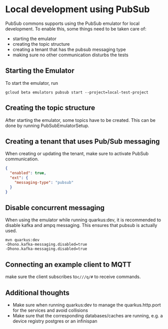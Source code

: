 # Local development using PubSub

PubSub commons supports using the PubSub emulator for local development. To enable this, some things need to be taken
care of:

- starting the emulator
- creating the topic structure
- creating a tenant that has the pubsub messaging type
- making sure no other communication disturbs the tests

## Starting the Emulator
To start the emulator, run

```
gcloud beta emulators pubsub start --project=local-test-project
```

## Creating the topic structure
After starting the emulator, some topics have to be created. This can be done by running PubSubEmulatorSetup.

## Creating a tenant that uses Pub/Sub messaging
When creating or updating the tenant, make sure to activate PubSub communication.
```json
{
  "enabled": true,
  "ext": {
    "messaging-type": "pubsub"
  }
}
```

## Disable concurrent messaging
When using the emulator while running quarkus:dev, it is recommended to disable kafka and ampq messaging. This ensures
that pubsub is actually used.

```shell
mvn quarkus:dev
-Dhono.kafka-messaging.disabled=true
-Dhono.kafka-messaging.disabled=true
```

## Connecting an example client to MQTT
make sure the client subscribes to`c///q/#` to receive commands.


## Additional thoughts

- Make sure when running quarkus:dev to manage the quarkus.http.port for the services and avoid collisions 
- Make sure that the corresponding databases/caches are running, e.g. a device registry postgres or an infinispan
